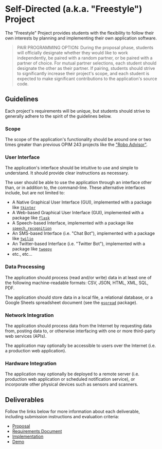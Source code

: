 # Self-Directed (a.k.a. "Freestyle") Project

The "Freestyle" Project provides students with the flexibility to follow their own interests by planning and implementing their own application software.

> PAIR PROGRAMMING OPTION: During the proposal phase, students will officially designate whether they would like to work independently, be paired with a random partner, or be paired with a partner of choice. For mutual partner selections, each student should designate the other as their partner. If pairing, students should strive to significantly increase their project's scope, and each student is expected to make significant contributions to the application's source code.

## Guidelines

Each project's requirements will be unique, but students should strive to generally adhere to the spirit of the guidelines below.

### Scope

The scope of the application's functionality should be around one or two times greater than previous OPIM 243 projects like the ["Robo Advisor"](/projects/robo-advisor.md).

### User Interface

The application's interface should be intuitive to use and simple to understand. It should provide clear instructions as necessary.

The user should be able to use the application through an interface other than, or in addition to, the command-line. These alternative interfaces include, but are not limited to:

  + A Native Graphical User Interface (GUI), implemented with a package like [`tkinter`](/notes/python/packages/tkinter.md)
  + A Web-based Graphical User Interface (GUI), implemented with a package like [`flask`](/notes/python/packages/flask.md)
  + A Speech-based Interface, implemented with a package like [`speech_recognition`](/notes/python/packages/speech_recognition.md)
  + An SMS-based Interface (i.e. "Chat Bot"), implemented with a package like [`twilio`](/notes/python/packages/twilio.md)
  + An Twitter-based Interface (i.e. "Twitter Bot"), implemented with a package like [`tweepy`](/notes/python/packages/tweepy.md)
  + etc., etc...

### Data Processing

The application should process (read and/or write) data in at least one of the following machine-readable formats:
CSV, JSON, HTML, XML, SQL, PDF.

The application should store data in a local file, a relational database, or a Google Sheets spreadsheet document (see the [`gspread`](/notes/python/packages/gspread.md) package).

### Network Integration

The application should process data from the Internet by requesting data from, posting data to, or otherwise interfacing with one or more third-party web services (APIs).

The application may optionally be accessible to users over the Internet (i.e. a production web application).

### Hardware Integration

The application may optionally be deployed to a remote server (i.e. production web application or scheduled notification service), or incorporate other physical devices such as sensors and scanners.

## Deliverables

Follow the links below for more information about each deliverable, including submission instructions and evaluation criteria:

  + [Proposal](freestyle/proposal.md)
  + [Requirements Document](freestyle/requirements.md)
  + [Implementation](freestyle/implementation.md)
  + [Demo](freestyle/demo.md)
